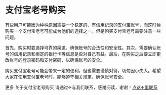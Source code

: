 # 支付宝老号购买

有些用户可能因为种种原因需要一个稳定的、有信用记录的支付宝账号，而这时候购买一个支付宝老号可能成为他们的选择之一。但是购买支付宝老号需要注意一些问题。

首先，购买时要选择可靠的渠道，确保账号的合法性和安全性。其次，需要确认账号的信用记录和绑定的银行卡等信息是否对自己有益。最后，在购买之后要立即更改账号的登录密码和支付密码，以确保账号的安全。

购买支付宝老号可能会带来一定的便利，但也需要谨慎对待，切勿因小失大。希望大家在使用支付宝老号时，能够遵守相关规定，确保账号安全。

更多 关于支付宝老号购买 请通过✈与我们联系，感谢阅读，谢谢！[点这✈里联系](https://w.k02.cc)